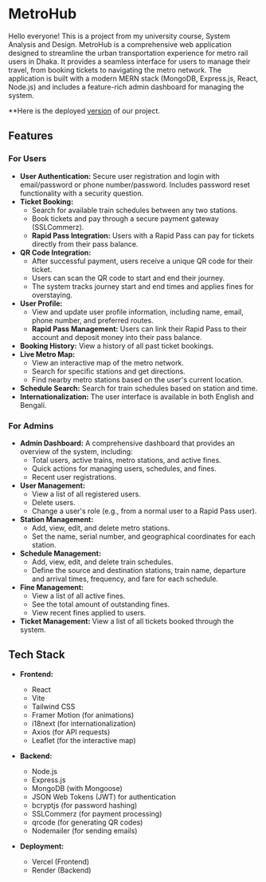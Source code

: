 # MetroHub

Hello everyone! This is a project from my university course, System Analysis and Design. MetroHub is a comprehensive web application designed to streamline the urban transportation experience for metro rail users in Dhaka. It provides a seamless interface for users to manage their travel, from booking tickets to navigating the metro network. The application is built with a modern MERN stack (MongoDB, Express.js, React, Node.js) and includes a feature-rich admin dashboard for managing the system.

**Here is the deployed <a href="https://metro-hub.vercel.app/">version</a> of our project.

## Features

### For Users

- **User Authentication:** Secure user registration and login with email/password or phone number/password. Includes password reset functionality with a security question.
- **Ticket Booking:**
    - Search for available train schedules between any two stations.
    - Book tickets and pay through a secure payment gateway (SSLCommerz).
    - **Rapid Pass Integration:** Users with a Rapid Pass can pay for tickets directly from their pass balance.
- **QR Code Integration:**
    - After successful payment, users receive a unique QR code for their ticket.
    - Users can scan the QR code to start and end their journey.
    - The system tracks journey start and end times and applies fines for overstaying.
- **User Profile:**
    - View and update user profile information, including name, email, phone number, and preferred routes.
    - **Rapid Pass Management:** Users can link their Rapid Pass to their account and deposit money into their pass balance.
- **Booking History:** View a history of all past ticket bookings.
- **Live Metro Map:**
    - View an interactive map of the metro network.
    - Search for specific stations and get directions.
    - Find nearby metro stations based on the user's current location.
- **Schedule Search:** Search for train schedules based on station and time.
- **Internationalization:** The user interface is available in both English and Bengali.

### For Admins

- **Admin Dashboard:** A comprehensive dashboard that provides an overview of the system, including:
    - Total users, active trains, metro stations, and active fines.
    - Quick actions for managing users, schedules, and fines.
    - Recent user registrations.
- **User Management:**
    - View a list of all registered users.
    - Delete users.
    - Change a user's role (e.g., from a normal user to a Rapid Pass user).
- **Station Management:**
    - Add, view, edit, and delete metro stations.
    - Set the name, serial number, and geographical coordinates for each station.
- **Schedule Management:**
    - Add, view, edit, and delete train schedules.
    - Define the source and destination stations, train name, departure and arrival times, frequency, and fare for each schedule.
- **Fine Management:**
    - View a list of all active fines.
    - See the total amount of outstanding fines.
    - View recent fines applied to users.
- **Ticket Management:** View a list of all tickets booked through the system.

## Tech Stack

- **Frontend:**
    - React
    - Vite
    - Tailwind CSS
    - Framer Motion (for animations)
    - i18next (for internationalization)
    - Axios (for API requests)
    - Leaflet (for the interactive map)

- **Backend:**
    - Node.js
    - Express.js
    - MongoDB (with Mongoose)
    - JSON Web Tokens (JWT) for authentication
    - bcryptjs (for password hashing)
    - SSLCommerz (for payment processing)
    - qrcode (for generating QR codes)
    - Nodemailer (for sending emails)
 
 - **Deployment:**
    - Vercel (Frontend)
    - Render (Backend)
